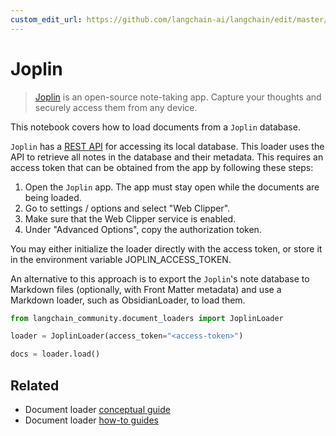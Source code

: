 ```yaml
---
custom_edit_url: https://github.com/langchain-ai/langchain/edit/master/docs/docs/integrations/document_loaders/joplin.ipynb
---
```

# Joplin

>[Joplin](https://joplinapp.org/) is an open-source note-taking app. Capture your thoughts and securely access them from any device.

This notebook covers how to load documents from a `Joplin` database.

`Joplin` has a [REST API](https://joplinapp.org/api/references/rest_api/) for accessing its local database. This loader uses the API to retrieve all notes in the database and their metadata. This requires an access token that can be obtained from the app by following these steps:

1. Open the `Joplin` app. The app must stay open while the documents are being loaded.
2. Go to settings / options and select "Web Clipper".
3. Make sure that the Web Clipper service is enabled.
4. Under "Advanced Options", copy the authorization token.

You may either initialize the loader directly with the access token, or store it in the environment variable JOPLIN_ACCESS_TOKEN.

An alternative to this approach is to export the `Joplin`'s note database to Markdown files (optionally, with Front Matter metadata) and use a Markdown loader, such as ObsidianLoader, to load them.


```python
from langchain_community.document_loaders import JoplinLoader
```


```python
loader = JoplinLoader(access_token="<access-token>")
```


```python
docs = loader.load()
```


## Related

- Document loader [conceptual guide](/docs/concepts/#document-loaders)
- Document loader [how-to guides](/docs/how_to/#document-loaders)
